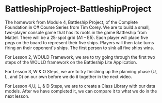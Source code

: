 # BattleshipProject-BattleshipProject
The homework from Module 4, Battleship Project, of the Complete Foundation in C# Course Series from Tim Corey. We are to build a small, two-player console game that has its roots in the game Battleship from Mattel. There will be a 25-spot grid (A1 – E5). Each player will place five pegs on the board to represent their five ships. Players will then take turns firing on their opponent's ships. The first person to sink all five ships wins.

For Lesson 2, WOULD Framework, we are to try going through the first two steps of the WOULD framework on the Battleship Lite Application.

For Lesson 3, W & O Steps, we are to try finishing up the planning phase (U, L, and D) on our own before we do it together in the next video.

For Lesson 4,U, L, & D Steps, we are to create a Class Library with our data models. After we have completed it, we can compare it to what we do in the next lesson.